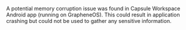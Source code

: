 A potential memory corruption issue was found in Capsule Workspace Android app (running on GrapheneOS). This could result in application crashing but could not be used to gather any sensitive information.